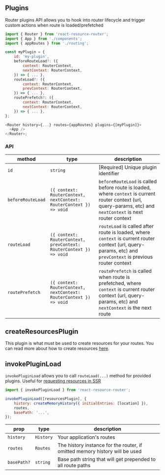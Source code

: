 ## Plugins

Router plugins API allows you to hook into router lifecycle and trigger custom actions when route is loaded/prefetched

```js
import { Router } from 'react-resource-router';
import { App } from './components';
import { appRoutes } from './routing';

const myPlugin = {
    id: 'my-plugin',
    beforeRouteLoad?: ({ 
        context: RouterContext, 
        nextContext: RouterContext,
    }) => { ... },
    routeLoad?: ({ 
        context: RouterContext, 
        prevContext: RouterContext,
    }) => { ... },
    routePrefetch?: ({ 
        context: RouterContext, 
        nextContext: RouterContext,
    }) => { ... },
};

<Router history={...} routes={appRoutes} plugins={[myPlugin]}>
  <App />
</Router>;
```

### API

| method       | type       | description                                                 |
| ---------- | ---------- | ----------------------------------------------------------- |
| `id` | `string`   | [Required] Unique plugin identifier |
| `beforeRouteLoad` | `({ context: RouterContext, nextContext: RouterContext }) => void`   | `beforeRouteLoad` is called before route is loaded, where `context` is current router context (url, query-params, etc) and `nextContext` is next router context |
| `routeLoad`   | `({ context: RouterContext, prevContext: RouterContext }) => void` | `routeLoad` is called after route is loaded, where `context` is current router context (url, query-params, etc) and `prevContext` is previous router context |
| `routePrefetch`   | `({ context: RouterContext, nextContext: RouterContext }) => void` | `routePrefetch` is called when route is prefetched, where `context` is current router context (url, query-params, etc) and `nextContext` is the next route |

## createResourcesPlugin

This plugin is what must be used to create resources for your routes. You can read more about how to create resources [here](./components.md#resources-plugin).


## invokePluginLoad

`invokePluginLoad` allows you to call `routeLoad(...)` method for provided plugins. Useful for [requesting resources in SSR](../router/ssr.md)

```js
import { invokePluginLoad } from 'react-resource-router';

invokePluginLoad([resourcesPlugin], {
    history: createMemoryHistory({ initialEntries: [location] }),
    routes,
    basePath: '...',
});
```

| prop       | type       | description                                                 |
| ---------- | ---------- | ----------------------------------------------------------- |
| `history`  | `History`  | Your application's routes |
| `routes`   | `Routes`   | The history instance for the router, if omitted memory history will be used |
| `basePath?`| `string`   | Base path string that will get prepended to all route paths |
